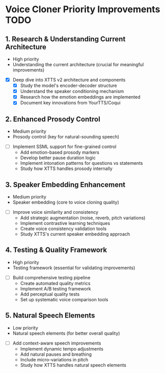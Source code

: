 # Voice Cloner Priority Improvements TODO

## 1. Research & Understanding Current Architecture
- High priority
- Understanding the current architecture (crucial for meaningful improvements)
- [x] Deep dive into XTTS v2 architecture and components
  - [x] Study the model's encoder-decoder structure
  - [x] Understand the speaker conditioning mechanism
  - [x] Research how the emotion embeddings are implemented
  - [x] Document key innovations from YourTTS/Coqui

## 2. Enhanced Prosody Control
- Medium priority
- Prosody control (key for natural-sounding speech)
- [ ] Implement SSML support for fine-grained control
  - Add emotion-based prosody markers
  - Develop better pause duration logic
  - Implement intonation patterns for questions vs statements
  - Study how XTTS handles prosody internally

## 3. Speaker Embedding Enhancement
- Medium priority
- Speaker embedding (core to voice cloning quality)
- [ ] Improve voice similarity and consistency
  - Add strategic augmentation (noise, reverb, pitch variations)
  - Implement contrastive learning techniques
  - Create voice consistency validation tools
  - Study XTTS's current speaker embedding approach

## 4. Testing & Quality Framework
- High priority
- Testing framework (essential for validating improvements)
- [ ] Build comprehensive testing pipeline
  - Create automated quality metrics
  - Implement A/B testing framework
  - Add perceptual quality tests
  - Set up systematic voice comparison tools

## 5. Natural Speech Elements
- Low priority
- Natural speech elements (for better overall quality)
- [ ] Add context-aware speech improvements
  - Implement dynamic tempo adjustments
  - Add natural pauses and breathing
  - Include micro-variations in pitch
  - Study how XTTS handles natural speech elements